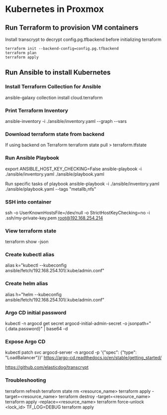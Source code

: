 # Kubernetes in Proxmox

## Run Terraform to provision VM containers
Install transcrypt to decrypt config.pg.tfbackend before initializing terraform
```
terraform init --backend-config=config.pg.tfbackend 
terraform plan
terraform apply
```

## Run Ansible to install Kubernetes
### Install Terraform Collection for Ansible
ansible-galaxy collection install cloud.terraform

### Print Terraform Inventory
ansible-inventory -i ./ansible/inventory.yaml --graph --vars

### Download terraform state from backend
If using backend on Terraform
terraform state pull > terraform.tfstate

### Run Ansible Playbook
export ANSIBLE_HOST_KEY_CHECKING=False
ansible-playbook -i ./ansible/inventory.yaml ./ansible/playbook.yaml

Run specific tasks of playbook
ansible-playbook -i ./ansible/inventory.yaml ./ansible/playbook.yaml --tags "metallb,nfs"

### SSH into container
ssh -o UserKnownHostsFile=/dev/null -o StrictHostKeyChecking=no -i .ssh/my-private-key.pem root@192.168.254.214

### View terraform state
terraform show -json

### Create kubectl alias
alias k="kubectl --kubeconfig ansible/fetch/192.168.254.101/.kube/admin.conf"

### Create helm alias
alias h="helm --kubeconfig ansible/fetch/192.168.254.101/.kube/admin.conf"

### Argo CD initial password
kubectl -n argocd get secret argocd-initial-admin-secret -o jsonpath="{.data.password}" | base64 -d

### Expose Argo CD
kubectl patch svc argocd-server -n argocd -p '{"spec": {"type": "LoadBalancer"}}'
https://argo-cd.readthedocs.io/en/stable/getting_started/

https://github.com/elasticdog/transcrypt

### Troubleshooting
terraform refresh
terraform state rm <resource_name>
terraform apply -target=<resource_name>
terraform destroy -target=<resource_name>
terraform apply -replace=<resource_name>
terraform force-unlock <lock_id>
TF_LOG=DEBUG terraform apply

